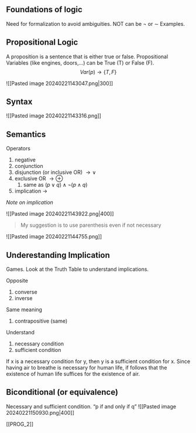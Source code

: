 ## Foundations of logic
Need for formalization to avoid ambiguities.
NOT can be $\neg$ or $\sim$
Examples.

## Propositional Logic
A proposition is a sentence that is either true or false.
Propositional Variables (like engines, doors,...) can be True (T) or False (F).
$$Var(p)\rightarrow\{T,F\}$$

![[Pasted image 20240221143047.png|300]]

## Syntax

![[Pasted image 20240221143316.png]]

## Semantics
Operators
1. negative
2. conjunction
3. disjunction (or inclusive OR) $\rightarrow\vee$
4. exclusive OR $\rightarrow\oplus$
	1. same as $(p\vee q)\wedge\neg(p\wedge q)$
5. implication $\rightarrow$

*Note on implication*

![[Pasted image 20240221143922.png|400]]

> My suggestion is to use parenthesis even if  not necessary

![[Pasted image 20240221144755.png]]


## Underestanding Implication

Games.
Look at the Truth Table to understand implications.

Opposite
1. converse
2. inverse

Same meaning
1. contrapositive (same)

Understand
1. necessary condition
2. sufficient condition

If x is a necessary condition for y, then y is a sufficient condition for x.
Since having air to breathe is necessary for human life, if follows that the existence of human life suffices for the existence of air.

## Biconditional (or equivalence)
Necessary and sufficient condition.
“p if and only if q”
![[Pasted image 20240221150930.png|400]]

[[PROG_2]]

